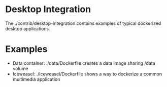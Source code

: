 Desktop Integration
===================

The ./contrib/desktop-integration contains examples of typical dockerized
desktop applications.

Examples
========

* Data container: ./data/Dockerfile creates a data image sharing /data volume
* Iceweasel: ./iceweasel/Dockerfile shows a way to dockerize a common multimedia application
